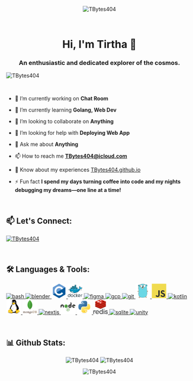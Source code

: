 <p align="center"><img src="https://github.com/teabytes/teabytes/assets/120771285/8f960466-0de2-4959-b5f5-3c657a54d84b" alt="TBytes404" /></p>

&ensp;

<h1 align="center">Hi, I'm Tirtha 👋</h1>
<h3 align="center">An enthusiastic and dedicated explorer of the cosmos.</h3>

<p align="left"> <img src="https://komarev.com/ghpvc/?username=tiraj&label=Profile%20views&color=0e75b6&style=flat" alt="TBytes404" /> </p>

&ensp;

- 🔭 I’m currently working on **Chat Room**

- 🌱 I’m currently learning **Golang, Web Dev**

- 👯 I’m looking to collaborate on **Anything**

- 🤝 I’m looking for help with **Deploying Web App**

- 💬 Ask me about **Anything**

- 📫 How to reach me **TBytes404@icloud.com**

- 📄 Know about my experiences [TBytes404.github.io](https://tbytes404.github.io)

- ⚡ Fun fact **I spend my days turning coffee into code and my nights debugging my dreams—one line at a time!**

&ensp;

<!-- ### Blogs posts -->
<!-- BLOG-POST-LIST:START -->
<!-- BLOG-POST-LIST:END -->

## 📫 Let's Connect:
<p align="left">
<a href="https://dev.to/tbytes404" target="blank"><img align="center" src="https://raw.githubusercontent.com/rahuldkjain/github-profile-readme-generator/master/src/images/icons/Social/devto.svg" alt="TBytes404" height="30" width="40" /></a>
</p>

&ensp;

## 🛠️ Languages & Tools:
<p align="left"> <a href="https://www.gnu.org/software/bash/" target="_blank" rel="noreferrer"> <img src="https://www.vectorlogo.zone/logos/gnu_bash/gnu_bash-icon.svg" alt="bash" width="40" height="40"/> </a> <a href="https://www.blender.org/" target="_blank" rel="noreferrer"> <img src="https://download.blender.org/branding/community/blender_community_badge_white.svg" alt="blender" width="40" height="40"/> </a> <a href="https://www.cprogramming.com/" target="_blank" rel="noreferrer"> <img src="https://raw.githubusercontent.com/devicons/devicon/master/icons/c/c-original.svg" alt="c" width="40" height="40"/> </a> <a href="https://www.docker.com/" target="_blank" rel="noreferrer"> <img src="https://raw.githubusercontent.com/devicons/devicon/master/icons/docker/docker-original-wordmark.svg" alt="docker" width="40" height="40"/> </a> <a href="https://www.figma.com/" target="_blank" rel="noreferrer"> <img src="https://www.vectorlogo.zone/logos/figma/figma-icon.svg" alt="figma" width="40" height="40"/> </a> <a href="https://cloud.google.com" target="_blank" rel="noreferrer"> <img src="https://www.vectorlogo.zone/logos/google_cloud/google_cloud-icon.svg" alt="gcp" width="40" height="40"/> </a> <a href="https://git-scm.com/" target="_blank" rel="noreferrer"> <img src="https://www.vectorlogo.zone/logos/git-scm/git-scm-icon.svg" alt="git" width="40" height="40"/> </a> <a href="https://golang.org" target="_blank" rel="noreferrer"> <img src="https://raw.githubusercontent.com/devicons/devicon/master/icons/go/go-original.svg" alt="go" width="40" height="40"/> </a> <a href="https://developer.mozilla.org/en-US/docs/Web/JavaScript" target="_blank" rel="noreferrer"> <img src="https://raw.githubusercontent.com/devicons/devicon/master/icons/javascript/javascript-original.svg" alt="javascript" width="40" height="40"/> </a> <a href="https://kotlinlang.org" target="_blank" rel="noreferrer"> <img src="https://www.vectorlogo.zone/logos/kotlinlang/kotlinlang-icon.svg" alt="kotlin" width="40" height="40"/> </a> <a href="https://www.linux.org/" target="_blank" rel="noreferrer"> <img src="https://raw.githubusercontent.com/devicons/devicon/master/icons/linux/linux-original.svg" alt="linux" width="40" height="40"/> </a> <a href="https://www.mongodb.com/" target="_blank" rel="noreferrer"> <img src="https://raw.githubusercontent.com/devicons/devicon/master/icons/mongodb/mongodb-original-wordmark.svg" alt="mongodb" width="40" height="40"/> </a> <a href="https://nextjs.org/" target="_blank" rel="noreferrer"> <img src="https://cdn.worldvectorlogo.com/logos/nextjs-2.svg" alt="nextjs" width="40" height="40"/> </a> <a href="https://nodejs.org" target="_blank" rel="noreferrer"> <img src="https://raw.githubusercontent.com/devicons/devicon/master/icons/nodejs/nodejs-original-wordmark.svg" alt="nodejs" width="40" height="40"/> </a> <a href="https://www.python.org" target="_blank" rel="noreferrer"> <img src="https://raw.githubusercontent.com/devicons/devicon/master/icons/python/python-original.svg" alt="python" width="40" height="40"/> </a> <a href="https://redis.io" target="_blank" rel="noreferrer"> <img src="https://raw.githubusercontent.com/devicons/devicon/master/icons/redis/redis-original-wordmark.svg" alt="redis" width="40" height="40"/> </a> <a href="https://www.sqlite.org/" target="_blank" rel="noreferrer"> <img src="https://www.vectorlogo.zone/logos/sqlite/sqlite-icon.svg" alt="sqlite" width="40" height="40"/> </a> <a href="https://unity.com/" target="_blank" rel="noreferrer"> <img src="https://www.vectorlogo.zone/logos/unity3d/unity3d-icon.svg" alt="unity" width="40" height="40"/> </a> </p>

&ensp;

## 📊 Github Stats:
<div align="center">
<img src="https://github-readme-stats.vercel.app/api/top-langs?username=TBytes404&order=1&hide_title=true&show_icons=true&bg_color=FFFFFF00&border_color=570182&icon_color=6F42C1&title_color=6F42C1&text_color=747474&layout=donut" alt="TBytes404" height="200" />

<img src="https://github-readme-stats.vercel.app/api?username=TBytes404&order=2&hide_title=true&show_icons=true&bg_color=FFFFFF00&border_color=570182&icon_color=6F42C1&title_color=6F42C1&text_color=747474&ring_color=570182&rank_icon=github&include_all_commits=true" alt="TBytes404" height="200" />
</div>

<p align="center"><img src="https://github-readme-streak-stats.herokuapp.com/?user=TBytes404&theme=shadow-purple" alt="TBytes404" height="250"/></p>
